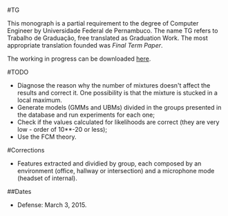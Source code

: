 #TG

This monograph is a partial requirement to the degree of Computer Engineer by Universidade Federal de Pernambuco. The name TG refers to Trabalho de Graduação, free translated as Graduation Work. The most appropriate translation founded was *Final Term Paper*.

The working in progress can be downloaded [here](https://github.com/embatbr/tg/blob/master/docs/paper/main.pdf?raw=true).


#TODO

- Diagnose the reason why the number of mixtures doesn't affect the results and correct it. One possibility is that the mixture is stucked in a local maximum.
- Generate models (GMMs and UBMs) divided in the groups presented in the database and run experiments for each one;
- Check if the values calculated for likelihoods are correct (they are very low - order of 10**-20 or less);
- Use the FCM theory.


#Corrections

- Features extracted and dividied by group, each composed by an environment (office, hallway or intersection) and a microphone mode (headset of internal).


##Dates

- Defense: March 3, 2015.